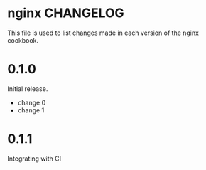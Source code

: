 # nginx CHANGELOG

This file is used to list changes made in each version of the nginx cookbook.

# 0.1.0

Initial release.

- change 0
- change 1

# 0.1.1

Integrating with CI
